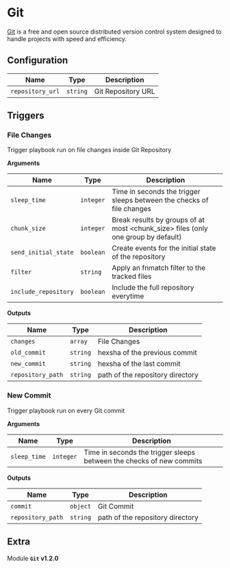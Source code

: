 # Git

[Git](https://git-scm.com/) is a free and open source distributed version control system designed to handle projects with speed and efficiency.

## Configuration

| Name      |  Type   |  Description  |
| --------- | ------- | --------------------------- |
| `repository_url` | `string` | Git Repository URL |

## Triggers

### File Changes

Trigger playbook run on file changes inside Git Repository

**Arguments**

| Name      |  Type   |  Description  |
| --------- | ------- | --------------------------- |
| `sleep_time` | `integer` | Time in seconds the trigger sleeps between the checks of file changes |
| `chunk_size` | `integer` | Break results by groups of at most <chunk_size> files (only one group by default) |
| `send_initial_state` | `boolean` | Create events for the initial state of the repository |
| `filter` | `string` | Apply an fnmatch filter to the tracked files |
| `include_repository` | `boolean` | Include the full repository everytime |


**Outputs**

| Name      |  Type   |  Description  |
| --------- | ------- | --------------------------- |
| `changes` | `array` | File Changes |
| `old_commit` | `string` | hexsha of the previous commit |
| `new_commit` | `string` | hexsha of the last commit |
| `repository_path` | `string` | path of the repository directory |


### New Commit

Trigger playbook run on every Git commit

**Arguments**

| Name      |  Type   |  Description  |
| --------- | ------- | --------------------------- |
| `sleep_time` | `integer` | Time in seconds the trigger sleeps between the checks of new commits |


**Outputs**

| Name      |  Type   |  Description  |
| --------- | ------- | --------------------------- |
| `commit` | `object` | Git Commit |
| `repository_path` | `string` | path of the repository directory |


## Extra

Module **`Git` v1.2.0**